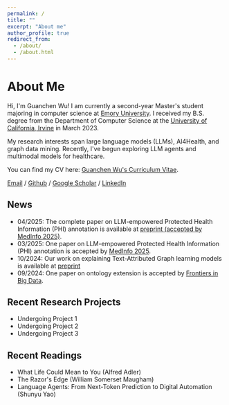 ```yaml
---
permalink: /
title: ""
excerpt: "About me"
author_profile: true
redirect_from: 
  - /about/
  - /about.html
---
```

# **About Me**
Hi, I'm Guanchen Wu! I am currently a second-year Master's student majoring in computer science at [Emory University](https://www.emory.edu/home/index.html). I received my B.S. degree from the Department of Computer Science at the [University of California, Irvine](https://uci.edu/) in March 2023.

My research interests span large language models (LLMs), AI4Health, and graph data mining. Recently, I've begun exploring LLM agents and multimodal models for healthcare.

You can find my CV here: [Guanchen Wu's Curriculum Vitae](../assets/CV.pdf).

[Email](mailto:guanchen.wu@emory.edu) / [Github](https://github.com/guanchenwu1015) / [Google Scholar](https://scholar.google.com/citations?hl=en&user=PL2kCSYAAAAJ) / [LinkedIn](https://www.linkedin.com/in/guanchen-wu-4b553a216/)

## **News**
- 04/2025: The complete paper on LLM-empowered Protected Health Information (PHI) annotation is available at [preprint (accepted by MedInfo 2025)]([https://medinfo2025.org/](https://arxiv.org/abs/2504.18569)).
- 03/2025: One paper on LLM-empowered Protected Health Information (PHI) annotation is accepted by [MedInfo 2025](https://medinfo2025.org/).
- 10/2024: Our work on explaining Text-Attributed Graph learning models is available at [preprint](https://arxiv.org/pdf/2410.15268)
- 09/2024: One paper on ontology extension is accepted by [Frontiers in Big Data](https://www.frontiersin.org/research-topics/62211/large-language-models-in-data-mining).


## **Recent Research Projects**
- Undergoing Project 1
- Undergoing Project 2
- Undergoing Project 3


## **Recent Readings**
- What Life Could Mean to You (Alfred Adler)
- The Razor's Edge (William Somerset Maugham)
- Language Agents: From Next-Token Prediction to Digital Automation (Shunyu Yao)
